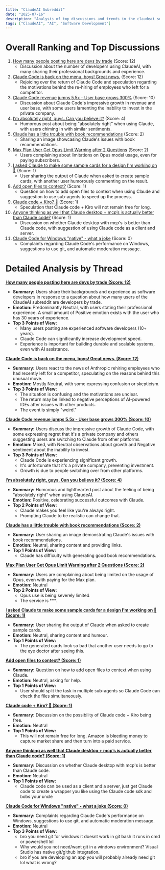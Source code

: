 ```yaml
---
title: "ClaudeAI Subreddit"
date: "2025-07-16"
description: "Analysis of top discussions and trends in the claudeai subreddit"
tags: ["ClaudeAI", "AI", "Software Development"]
---
```


# Overall Ranking and Top Discussions
1.  [How many people posting here are devs by trade](https://www.reddit.com/r/ClaudeAI/comments/1m1k2la/how_many_people_posting_here_are_devs_by_trade/) (Score: 12)
    *   Discussion about the number of developers using ClaudeAI, with many sharing their professional backgrounds and experience.
2.  [Claude Code is back on the menu, boys! Great news.](https://www.theverge.com/ai-artificial-intelligence/708521/anthropic-hired-back-two-of-its-employees-just-two-weeks-after-they-left-for-a-competitor) (Score: 12)
    *   Rejoicing over the return of Claude Code and speculation regarding the motivations behind the re-hiring of employees who left for a competitor.
3.  [Claude Code revenue jumps 5.5x - User base grows 300%](https://www.reddit.com/r/ClaudeAI/comments/1m1lpg7/claude_code_revenue_jumps_55x_user_base_grows_300/) (Score: 10)
    *   Discussion about Claude Code's impressive growth in revenue and user base, with some users lamenting the inability to invest in the private company.
4.  [I’m absolutely right, guys. Can you believe it?](https://www.reddit.com/r/ClaudeAI/comments/1m1lgkh/im_absolutely_right_guys_can_you_believe_it/) (Score: 4)
    *   Humorous post about being "absolutely right" when using Claude, with users chiming in with similar sentiments.
5.  [Claude has a little trouble with book recommendations](https://i.redd.it/etn0940q7adf1.png) (Score: 2)
    *   Sharing an image showcasing Claude's issues with book recommendations.
6.  [Max Plan User Get Opus Limit Warning after 2 Questions](https://www.reddit.com/r/ClaudeAI/comments/1m1lpz5/max_plan_user_get_opus_limit_warning_after_2/) (Score: 2)
    *   Users complaining about limitations on Opus model usage, even for paying subscribers.
7.  [I asked Claude to make some sample cards for a design I'm working on 🤔](https://i.imgur.com/aBKEHwa.png) (Score: 1)
    *   User sharing the output of Claude when asked to create sample cards, with another user humorously commenting on the result.
8.  [Add open files to context?](https://www.reddit.com/r/ClaudeAI/comments/1m1jy6v/add_open_files_to_context/) (Score: 1)
    *   Question on how to add open files to context when using Claude and suggestion to use sub-agents to speed up the process.
9.  [Claude code + Kiro? 🤯](https://www.reddit.com/r/ClaudeAI/comments/1m1kark/claude_code_kiro/) (Score: 1)
    *   Speculation that Claude code + Kiro will not remain free for long.
10. [Anyone thinking as well that Claude desktop + mcp’s is actually better than Claude code?](https://www.reddit.com/r/ClaudeAI/comments/1m1kfib/anyone_thinking_as_well_that_claude_desktop_mcps/) (Score: 1)
    *   Discussion on whether Claude desktop with mcp's is better than Claude code, with suggestion of using Claude code as a client and server.
11. [Claude Code for Windows "native" - what a joke](https://www.reddit.com/r/ClaudeAI/comments/1m1kg3f/claude_code_for_windows_native_what_a_joke/) (Score: 0)
    *   Complaints regarding Claude Code's performance on Windows, suggestions to use git, and automatic moderation message.

# Detailed Analysis by Thread
**[How many people posting here are devs by trade (Score: 12)](https://www.reddit.com/r/ClaudeAI/comments/1m1k2la/how_many_people_posting_here_are_devs_by_trade/)**
*  **Summary:** Users share their backgrounds and experience as software developers in response to a question about how many users of the ClaudeAI subreddit are developers by trade.
*  **Emotion:** Predominantly Neutral, with users stating their professional experience. A small amount of Positive emotion exists with the user who has 30 years of experience.
*  **Top 3 Points of View:**
    *   Many users posting are experienced software developers (10+ years).
    *   Claude Code can significantly increase development speed.
    *   Experience is important for building durable and scalable systems, even with AI assistance.

**[Claude Code is back on the menu, boys! Great news. (Score: 12)](https://www.theverge.com/ai-artificial-intelligence/708521/anthropic-hired-back-two-of-its-employees-just-two-weeks-after-they-left-for-a-competitor)**
*  **Summary:** Users react to the news of Anthropic rehiring employees who had recently left for a competitor, speculating on the reasons behind this unusual move.
*  **Emotion:** Mostly Neutral, with some expressing confusion or skepticism.
*  **Top 3 Points of View:**
    *   The situation is confusing and the motivations are unclear.
    *   The return may be linked to negative perceptions of AI-powered IDEs after issues with other products.
    *   The event is simply "weird."

**[Claude Code revenue jumps 5.5x - User base grows 300% (Score: 10)](https://www.reddit.com/r/ClaudeAI/comments/1m1lpg7/claude_code_revenue_jumps_55x_user_base_grows_300/)**
*  **Summary:** Users discuss the impressive growth of Claude Code, with some expressing regret that it's a private company and others suggesting users are switching to Claude from other platforms.
*  **Emotion:** Mixed, with Neutral observations about growth and Negative sentiment about the inability to invest.
*  **Top 3 Points of View:**
    *   Claude Code is experiencing significant growth.
    *   It's unfortunate that it's a private company, preventing investment.
    *   Growth is due to people switching over from other platforms.

**[I’m absolutely right, guys. Can you believe it? (Score: 4)](https://www.reddit.com/r/ClaudeAI/comments/1m1lgkh/im_absolutely_right_guys_can_you_believe_it/)**
*  **Summary:** Humorous and lighthearted post about the feeling of being "absolutely right" when using ClaudeAI.
*  **Emotion:** Positive, celebrating successful outcomes with Claude.
*  **Top 2 Points of View:**
    *   Claude makes you feel like you're always right.
    *   Prompting Claude to be realistic can change that.

**[Claude has a little trouble with book recommendations (Score: 2)](https://i.redd.it/etn0940q7adf1.png)**
*  **Summary:** User sharing an image demonstrating Claude's issues with book recommendations.
*  **Emotion:** Neutral, sharing content and providing links.
*  **Top 1 Points of View:**
    *   Claude has difficulty with generating good book recommendations.

**[Max Plan User Get Opus Limit Warning after 2 Questions (Score: 2)](https://www.reddit.com/r/ClaudeAI/comments/1m1lpz5/max_plan_user_get_opus_limit_warning_after_2/)**
*  **Summary:** Users are complaining about being limited on the usage of Opus, even with paying for the Max plan.
*  **Emotion:** Neutral
*  **Top 2 Points of View:**
    *   Opus use is being severely limited.
    *   The service is ***.

**[I asked Claude to make some sample cards for a design I'm working on 🤔 (Score: 1)](https://i.imgur.com/aBKEHwa.png)**
*  **Summary:** User sharing the output of Claude when asked to create sample cards.
*  **Emotion:** Neutral, sharing content and humour.
*  **Top 1 Points of View:**
    *   The generated cards look so bad that another user needs to go to the eye doctor after seeing this.

**[Add open files to context? (Score: 1)](https://www.reddit.com/r/ClaudeAI/comments/1m1jy6v/add_open_files_to_context/)**
*  **Summary:** Question on how to add open files to context when using Claude.
*  **Emotion:** Neutral, asking for help.
*  **Top 1 Points of View:**
    *   User should split the task in multiple sub-agents so Claude Code can check the files simultaneously.

**[Claude code + Kiro? 🤯 (Score: 1)](https://www.reddit.com/r/ClaudeAI/comments/1m1kark/claude_code_kiro/)**
*  **Summary:** Discussion on the possibility of Claude code + Kiro being free.
*  **Emotion:** Neutral
*  **Top 1 Points of View:**
    *   This will not remain free for long. Amazon is bleeding money to capture market share and then turn into a paid service.

**[Anyone thinking as well that Claude desktop + mcp’s is actually better than Claude code? (Score: 1)](https://www.reddit.com/r/ClaudeAI/comments/1m1kfib/anyone_thinking_as_well_that_claude_desktop_mcps/)**
*  **Summary:** Discussion on whether Claude desktop with mcp's is better than Claude code.
*  **Emotion:** Neutral
*  **Top 1 Points of View:**
    *   Claude code can be used as a client and a server, just get Claude code to create a wrapper you like using the Claude code sdk and bobs your uncle

**[Claude Code for Windows "native" - what a joke (Score: 0)](https://www.reddit.com/r/ClaudeAI/comments/1m1kg3f/claude_code_for_windows_native_what_a_joke/)**
*  **Summary:** Complaints regarding Claude Code's performance on Windows, suggestions to use git, and automatic moderation message.
*  **Emotion:** Neutral
*  **Top 3 Points of View:**
    *   bro you need git for windows it doesnt work in git bash it runs in cmd or powershell lol
    *   Why would you not need/want git in a windows environment? Visual Studio has native git/github integration.
    *   bro if you are developing an app you will probably already need git lol what is wrong?
